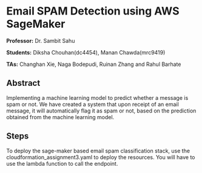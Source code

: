 # Email SPAM Detection using AWS SageMaker




**Professor:** Dr. Sambit Sahu

**Students:** Diksha Chouhan(dc4454), Manan Chawda(mrc9419)

**TAs:** Changhan Xie, Naga Bodepudi, Ruinan Zhang and Rahul Barhate




## Abstract

Implementing a machine learning model to predict whether a message is spam or not. We have created a system that upon receipt of an email message, it will automatically flag it as spam or not, based on the prediction obtained from the machine learning model.

## Steps

To deploy the sage-maker based email spam classification stack, use the cloudformation_assignment3.yaml to deploy the resources.
You will have to use the lambda function to call the endpoint. 
